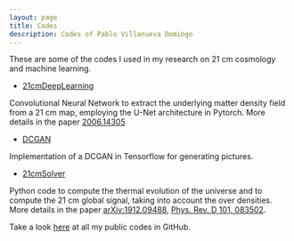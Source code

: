 ```yaml
---
layout: page
title: Codes
description: Codes of Pablo Villanueva Domingo
---
```


These are some of the codes I used in my research on 21 cm cosmology and machine learning.

- [21cmDeepLearning](https://github.com/PabloVD/21cmDeepLearning)

Convolutional Neural Network to extract the underlying matter density field from a 21 cm map, employing the U-Net architecture in Pytorch. More details in the paper [2006.14305](https://arxiv.org/abs/2006.14305)

- [DCGAN](https://github.com/PabloVD/ImageGAN)

Implementation of a DCGAN in Tensorflow for generating pictures.

- [21cmSolver](https://github.com/PabloVD/21cmSolver)

Python code to compute the thermal evolution of the universe and to compute the 21 cm global signal, taking into account the over densities. More details in the paper [arXiv:1912.09488](https://arxiv.org/abs/1912.09488), [Phys. Rev. D 101, 083502](https://journals.aps.org/prd/abstract/10.1103/PhysRevD.101.083502).

Take a look [here](https://github.com/PabloVD) at all my public codes in GitHub.
